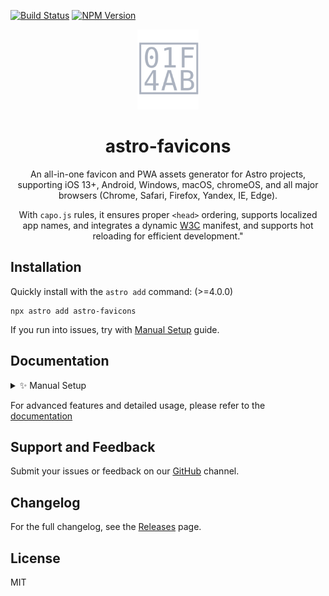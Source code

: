 [![Build Status](https://github.com/ACP-CODE/astro-favicons/actions/workflows/ci.yaml/badge.svg?style=flat-square)](https://github.com/ACP-CODE/astro-favicons/actions/workflows/ci.yaml)
[![NPM Version](https://img.shields.io/npm/v/astro-favicons)](https://www.npmjs.com/package/astro-favicons)

[Why Place Favicons in the Root Directory?]: ./WHY.md

<div align="center">
  
<img height="128" alt="" src="./assets/logo.svg">

# astro-favicons

An all-in-one favicon and PWA assets generator for Astro projects, <br>
supporting iOS 13+, Android, Windows, macOS, chromeOS, and all major browsers (Chrome, Safari, Firefox, Yandex, IE, Edge).

With `capo.js` rules, it ensures proper `<head>` ordering, supports localized app names, and integrates a dynamic [W3C](https://www.w3.org/TR/appmanifest/#x_localized-members) manifest, and supports hot reloading for efficient development."

</div>

## Installation

Quickly install with the `astro add` command: (>=4.0.0)

```shell
npx astro add astro-favicons
```

If you run into issues, try with [Manual Setup](#1-install-and-configure) guide.

## Documentation

<details><summary>✨ Manual Setup</summary>

### 1. Install and Configure

- **Step 1**: To install manually, run:

  ```shell
  npm install astro-svgs
  ```

- **Step 2**: Add the integration to your Astro config file (`astro.config.*`):

```ts
// @ts-check
import { defineConfig } from "astro/config";
import favicons from "astro-favicons";

export default defineConfig({
  integrations: [favicons()],
});
```

- **Step 3**: Place the `favicon.svg` file in the `public` folder:

  ```plaintext
  /
  ├── public/
  │   └── favicon.svg
  ├── src/
  │   └── pages/
  │       └── index.astro
  └── astro.config.mjs
  ```

### 2. Development

Start the server with `npm run dev`, You can access the all generated assets, such as `http://localhost:4321/manifest.webmanifest`.

By default, `astro-favicons` will insert 20 HTML tags into all pages, including the `default404` page:

<details>
<summary><b>Automatically Inserted HTML Tags (Localized Support)</b></summary>

```html
<link rel="manifest" href="/manifest.webmanifest" />
<meta name="mobile-web-app-capable" content="yes" />
<meta name="theme-color" media="(prefers-color-scheme: light)" content="#fff" />
<meta name="theme-color" media="(prefers-color-scheme: dark)" content="#000" />
<meta name="application-name" content="Astro Favicons" />
<link rel="apple-touch-icon" sizes="180x180" href="/apple-touch-icon.png" />
<link rel="apple-touch-icon" sizes="180x180" href="/apple-touch-icon-precomposed.png"/>
<link rel="mask-icon" href="/safari-pinned-tab.svg" color="#fff" />
<meta name="apple-mobile-web-app-capable" content="yes" />
<meta name="apple-mobile-web-app-status-bar-style" content="black-translucent"/>
<meta name="apple-mobile-web-app-title" content="Astro Favicons" />
<link rel="icon" type="image/x-icon" href="/favicon.ico" />
<link rel="icon" type="image/png" sizes="16x16" href="/favicon-16x16.png" />
<link rel="icon" type="image/png" sizes="32x32" href="/favicon-32x32.png" />
<link rel="icon" type="image/png" sizes="48x48" href="/favicon-48x48.png" />
<link rel="icon" type="image/svg+xml" href="/favicon.svg" />
<meta name="msapplication-TileColor" content="#fff" />
<meta name="msapplication-TileImage" content="/mstile-144x144.png" />
<meta name="msapplication-config" content="/browserconfig.xml" />
<link rel="yandex-tableau-widget" href="/yandex-browser-manifest.json" />
```

</details>

> - **`Localized`** (requires `name_localized` configuration).
> - **`Capo.js`** rule is enabled by default. If you don't want `<head>` tags to be ordered automatically, you can disable it by setting the relevant option to `false`.

### 3. Build

Build the project by running `npm run build`. By default, 3 files and 16 images will be built through `emitFile` of vite.

<details><summary><b>Build Output: 19 Files</b></summary>

```shell
17:57:14 [vite] dist/yandex-browser-manifest.json       0.15 kB │ gzip: 0.13 kB
17:57:14 [vite] dist/browserconfig.xml                  0.37 kB │ gzip: 0.19 kB
17:57:14 [vite] dist/favicon-16x16.png                  0.38 kB
17:57:14 [vite] dist/manifest.webmanifest               0.56 kB
17:57:14 [vite] dist/favicon-32x32.png                  0.77 kB
17:57:14 [vite] dist/favicon-48x48.png                  1.17 kB
17:57:14 [vite] dist/safari-pinned-tab.svg              1.24 kB │ gzip: 0.57 kB
17:57:14 [vite] dist/favicon.svg                        1.24 kB │ gzip: 0.57 kB
17:57:14 [vite] dist/yandex-browser-50x50.png           1.24 kB
17:57:14 [vite] dist/mstile-70x70.png                   1.76 kB
17:57:14 [vite] dist/mstile-144x144.png                 3.84 kB
17:57:14 [vite] dist/mstile-150x150.png                 3.96 kB
17:57:14 [vite] dist/mstile-310x150.png                 4.26 kB
17:57:14 [vite] dist/apple-touch-icon.png               4.97 kB
17:57:14 [vite] dist/apple-touch-icon-precomposed.png   4.97 kB
17:57:14 [vite] dist/android-chrome-192x192.png         5.00 kB
17:57:14 [vite] dist/mstile-310x310.png                 8.40 kB
17:57:14 [vite] dist/android-chrome-512x512.png        14.99 kB
17:57:14 [vite] dist/favicon.ico                       33.31 kB
```

</details>

> * The output directory is determined by the `output.assetsPrefix` option in the integration configuration.
> * [Why Place Favicons in the Root Directory?]

To generate additional resources, refer to the following configuration. This will output more than 71 assets (3 files, 68 images) and 65 HTML tags during the build process:

```ts
// @ts-check
import { defineConfig } from "astro/config";
import pwaset from "@pwaset/astro";
import { readFile } from "fs/promises";

export default defineConfig({
  i18n: {
    defaultLocale: "zh-CN",
    locales: ["zh-CN", "en", "ar"],
  },
  integrations: [
    favicons({
      input: {
        favicons: ["public/favicon.svg", await readFile("src/assets/pixel.png")], // select best source image by its size
        // Add other platform-specific sources if needed.
      },
      name: "twitter",
      name_localized: {
        "zh-CN": "推特",
        ar: {
          value: "ضحك على نحو نصف مكبوت",
          dir: "rtl",
          lang: "ar",
        },
      },
      short_name: "x",
      manifest: {},
      icons: {
        favicons: true,
        android: true,
        appleIcon: true,
        appleStartup: true,
        windows: true,
        yandex: true,
      },
      pixel_art: true,
      manifestMaskable: false,
      shortcuts: {},
      screenshots: {},
      output: {
        images: true,
        files: true,
        html: true,
        assetPrefix: "/"
      }
      capo: true,
      // ......
    }),
  ],
});
```

> It may look complex, but with with enhanced **JSDoc** support, you'll master it quickly.

</details>

For advanced features and detailed usage, please refer to the [documentation]()

## Support and Feedback

Submit your issues or feedback on our [GitHub](https://github.com/withpwa/astro/issues) channel.

## Changelog

For the full changelog, see the [Releases](https://github.com/ACP-CODE/astro-favicons/releases/) page.

## License

MIT
